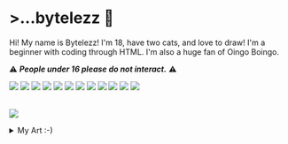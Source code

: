 <div> 
<h1> >...bytelezz 🧡 </h1>

Hi! My name is Bytelezz! I'm 18, have two cats, and love to draw! I'm a beginner with coding through HTML. I'm also a huge fan of Oingo Boingo.
<br>

:warning: ***People under 16 please do not interact.*** :warning:
<br>


<img src="https://64.media.tumblr.com/130bd308ff74a1e396c157397703190a/18d045b35d179237-62/s250x400/c327ea38c802270865bd3ecaa6d077cf1152a0db.gifv">
<img src="https://64.media.tumblr.com/4317e635008c78fd037864ce82a2e845/18d045b35d179237-38/s250x400/1d86c15e557f80c36753723cd7c9338147d9a516.gifv">
<img src="https://64.media.tumblr.com/96a3bd7018c75ca5c9c6c9afdd8114b0/18d045b35d179237-ee/s250x400/9e14722deb178c724d6ae4fd59779e4806d568ce.gifv">
<img src="https://64.media.tumblr.com/1f881a760273685b0b2c98f25a0bb27c/18d045b35d179237-a3/s250x400/773186ca9aec0d57e00d6fd86c7224d4c6939bf4.gifv">
<img src="https://64.media.tumblr.com/182d21429979f75a774306c9e628b005/18d045b35d179237-57/s250x400/93305bff6b33dabe2cd4946762abce438e87759e.gifv">
<img src="https://64.media.tumblr.com/57ec5c3f774d2c32f787bb1cf061b543/18d045b35d179237-e9/s250x400/7a3fb8e55550f08b274517651b44e13f75f147f0.gifv">
<img src="https://64.media.tumblr.com/00a703bc48c3b99b30d2b3906a2a6628/18d045b35d179237-18/s250x400/c4dbbe78f86acf669fd4a4c6703a1928648faebe.gifv">
<img src="https://64.media.tumblr.com/7d4753934a17a4d09e1e8014d35e8aea/18d045b35d179237-e9/s250x400/ff6a9504fefc8c766b313972b28d308144822ded.gifv">
<img src="https://64.media.tumblr.com/f1461837bea02a07c7d6be0d928081bb/18d045b35d179237-86/s250x400/15bccfb73bc8751a8f74b663abd095c3a79b22b7.gifv">
<img src="https://64.media.tumblr.com/bd0b89bed09142d73540ff0f7856ee09/18d045b35d179237-f3/s250x400/8af3c2bf4a4d9598d685c7259411dd8a599fffcd.gifv">
<img src="https://64.media.tumblr.com/a5e04cf1f69424e4d613788265030a20/18d045b35d179237-1b/s250x400/2593a1f0d99bb14871fa49a9ca8c73b357e7b82d.gifv">
<img src="https://64.media.tumblr.com/97dcc695645a1046499a95f7a51c337d/18d045b35d179237-e5/s250x400/2d5d9d3ab30de86ccdf1d328d64b92eca56c02e9.gifv">

</div>
<br>

![](https://komarev.com/ghpvc/?username=bytelezz&color=orange&style=flat-square)

<details>

<summary>My Art :-)</summary>

<img src="https://64.media.tumblr.com/4b6f8bb12f51e4519803a188ebf5aaf0/cca498f07c738fd8-a5/s540x810/9c298f0642914a7350715f4bd2bdfb0b369401c7.pnj">
<img src="https://64.media.tumblr.com/03354fe80167e1605d4ff329bf2ea53f/9127f91542dc34ce-02/s540x810/f952b727ba7f6e9b4ece5bf741f2607b2cf618c5.pnj">
<img src="https://64.media.tumblr.com/3f7c852936b7e0a8b5e65ee0760225c0/903aa8d1ea2ee49f-24/s540x810/2e1c313a6dfebefa79a5300bb9755a990f770c35.pnj">
<img src="https://64.media.tumblr.com/3ce665eb5767d0d2a54d82d17a6f96fb/559826df2cbfe229-1f/s540x810/e28c15cd91e3029d5cbf07733f21bb65113fef94.pnj">
<img src="https://64.media.tumblr.com/2fae823929d93e3f036275b63a60fc0d/e8a23a2f99bb210f-4e/s540x810/f717c20b4ad3c6ad93e4feda2783588f6ea27ad7.pnj">




</details>
